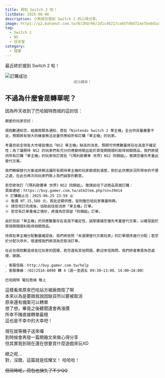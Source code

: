 ```yaml
---
title: 買到 Switch 2 啦！
listDate: 2025-06-06
description: 小熊成功買到 Switch 2 的心得分享。
image: https://p2.bahamut.com.tw/B/2KU/06/2d1c46217ca65fd0d72ae7be8d1ufle5.JPG
tag:
  - Switch 2
  - NS
  - 任天堂
category:
  - 隨筆
---
```


最近終於搶到 Switch 2 啦！

![訂購成功](https://i.imgur.com/MHUskBq.png)
<small style="display: block; text-align: center; color: #777;">成功轉單！</small>

## 不過為什麼會是轉單呢？

因為昨天收到了巴哈姆特商城的這封信：
```
親愛的玩家您好：

很抱歉通知您，經廠商緊急通知，首批「Nintendo Switch 2 單主機」全台供貨量嚴重不足，預期將有很大的機會無法足量供應給所有訂購「單主機」的玩家。

考量目前全球各大市場皆傳出「NS2 單主機」缺貨的消息，預期可供應數量將存在高度不確定性；為了讓期待 NS2 的玩家們有充分的應變時間且能於首發期間順利取得相關商品，我們將提供所有訂購「單主機」的玩家改訂首批「《瑪利歐賽車 世界》NS2 同捆組」，敬請您優先考量此替代方案。

我們瞭解替代方案或將無法讓所有期待單主機的玩家都感到滿意，對於此供應狀況所帶來的不便之處，在此也再次向玩家們致上我們誠摯的歉意。

若您欲改訂「《瑪利歐賽車 世界》NS2 同捆組」，敬請前往下述商品頁面訂購：
頁面連結：https://buy.gamer.com.tw/atmItem.php?sn=39414
※ 訂購截止日：2025-06-25 23:59 止
※ 售價 NT.15,580 元，首批足額供應，皆附贈巴哈玩家專屬特典。
※ 請您改訂完成後，協助前往取消原「單主機」訂單。
※ 若您有訂單重複之情形，將僅為您保留「同捆組」訂單。

由於目前「單主機」的供應數量存在高度不確定性，誠摯建議您優先考量替代方案，以確保能於首發期間順利取得相關商品。

待首批單主機分配數量確認後，我們將依照「未選擇替代方案玩家」的訂單順序進行分配；若您於分配次序外，很遺憾我們將須為您取消訂單。

在此也很抱歉造成各位玩家的困擾，若您還有其他問題，歡迎來信詢問，我們將會專責為您處理，謝謝。

．客服信箱：http://buy.gamer.com.tw/help
．客服專線：(02)2516-8890 轉 4（週一至週五 09:30~13:00、14:00~18:00）　

巴哈姆特 電玩商城 敬上
```

這樣看來原來巴哈站方被廠商陰了啊  
本來以為是要跟我說因缺貨所以要被取消  
原來還有備案可以轉單  
想了想，畢竟之後聽聞還會再漲價  
所幸不賭直接轉單最穩  
這也是不幸中的大幸吧！  

現在就等機子送來囉  
到時候會再發一篇開箱文來做心得分享  
但其實我到現在還在想要買什麼遊戲來玩XD  

總之呢...  
對，沒錯，這篇就是炫耀文！ 哈哈哈！  

~~但同時呢，荷包也損失了不少QQ~~

